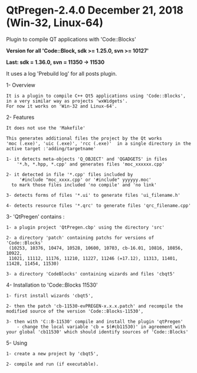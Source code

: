 # QtPregen-2.4.0 December 21, 2018 (Win-32, Linux-64)

Plugin to compile QT applications with 'Code::Blocks'

**Version for all 'Code::Block, sdk >= 1.25.0, svn >= 10127'**

**Last: sdk = 1.36.0, svn = 11350 -> 11530**

It uses a log 'Prebuild log' for all posts plugin.

1- Overview

    It is a plugin to compile C++ Qt5 applications using 'Code::Blocks', in a very similar way as projects 'wxWidgets'.
    For now it works on 'Win-32 and Linux-64'.

2- Features

    It does not use the 'Makefile'

    This generates additional files the project by the Qt works
	'moc (.exe)', 'uic (.exe)', 'rcc (.exe)'  in a single directory in the active target :'adding/targetname'

    1- it detects meta-objects 'Q_OBJECT' and 'QGADGETS' in files
        '*.h, *.hpp, *.cpp' and generates files 'moc_xxxxxx.cpp'

    2- it detected in file '*.cpp' files included by
         '#include "moc_xxxx.cpp' or '#include" yyyyyy.moc'
      to mark those files included 'no compile' and 'no link'

    3- detects forms of files '*.ui' to generate files 'ui_filename.h'

    4- detects resource files '*.qrc' to generate files 'qrc_filename.cpp'

3- 'QtPregen' contains :

	1- a plugin project 'QtPregen.cbp' using the directory 'src'

	2- a directory 'patch' containing patchs for versions of 'Code::Blocks'
	 (10253, 10376, 10474, 10528, 10600, 10703, cb-16.01, 10816, 10856, 10922,
	 11021, 11112, 11176, 11210, 11227, 11246 (=17.12), 11313, 11401, 11428, 11454, 11530)

	3- a directory 'CodeBlocks' containing wizards and files 'cbqt5'


4- Installation to 'Code::Blocks 11530'

    1- first install wizards 'cbqt5',

    2- then the patch 'cb-11530-evPREGEN-x.x.x.patch' and recompile the modified source of the version 'Code::Blocks-11530',

	3- then with 'C::B-11530' compile and install the plugin 'qtPregen' 
        - change the local variable 'cb = $(#cb11530)' in agreement with your global 'cb11530' which should identify sources of 'Code::Blocks'

5- Using

    1- create a new project by 'cbqt5',

    2- compile and run (if executable).



